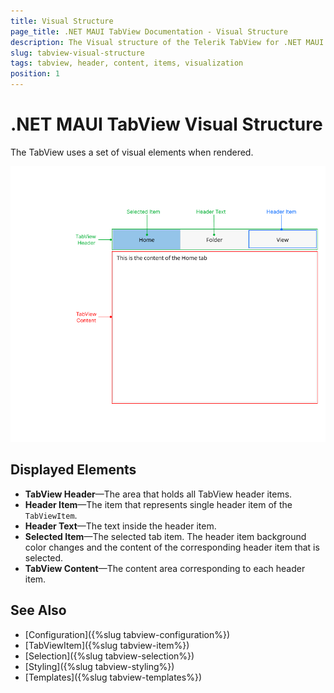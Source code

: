 ```yaml
---
title: Visual Structure
page_title: .NET MAUI TabView Documentation - Visual Structure
description: The Visual structure of the Telerik TabView for .NET MAUI control.
slug: tabview-visual-structure
tags: tabview, header, content, items, visualization
position: 1
---
```


# .NET MAUI TabView Visual Structure

The TabView uses a set of visual elements when rendered.

![.NET MAUI TabView Visual Structure](images/visual-structure.png "Visual elements of TabView control")

## Displayed Elements

- **TabView Header**&mdash;The area that holds all TabView header items.
- **Header Item**&mdash;The item that represents single header item of the `TabViewItem`.
- **Header Text**&mdash;The text inside the header item.
- **Selected Item**&mdash;The selected tab item. The header item background color changes and the content of the corresponding header item that is selected.
- **TabView Content**&mdash;The content area corresponding to each header item.

## See Also

- [Configuration]({%slug tabview-configuration%})
- [TabViewItem]({%slug tabview-item%})
- [Selection]({%slug tabview-selection%})
- [Styling]({%slug tabview-styling%})
- [Templates]({%slug tabview-templates%})
